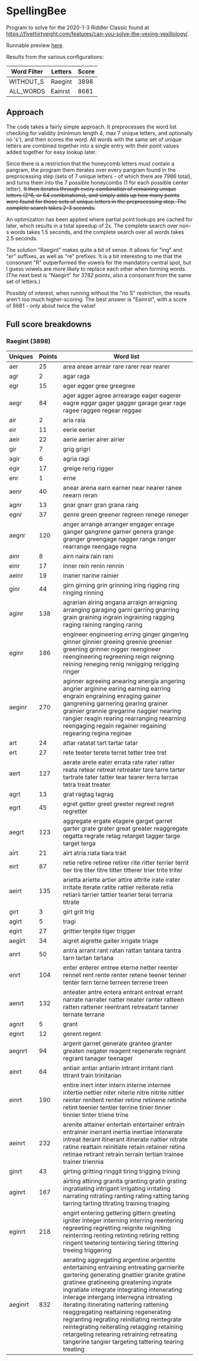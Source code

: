 # SpellingBee

Program to solve for the 2020-1-3 Riddler Classic found at https://fivethirtyeight.com/features/can-you-solve-the-vexing-vexillology/.

Runnable preview [here](https://htmlpreview.github.io/?https://github.com/nasderidaq/spellingBee/blob/master/spellingBee.html).

Results from the various configurations:

| Word Filter | Letters | Score |
|-------------|---------|-------|
| WITHOUT_S   | Raegint |  3898 |
| ALL_WORDS   | Eainrst |  8681 |

## Approach

The code takes a fairly simple approach. It preprocesses the word list checking for validity (minimum length 4, max 7 unique letters, and optionally no 's'), and then scores the word. All words with the same set of unique letters are combined together into a single entry with their point values added together for easy lookup later.

Since there is a restriction that the honeycomb letters must contain a pangram, the program them iterates over every pangram found in the preprocessing step (sets of 7 unique letters - of which there are 7986 total), and turns them into the 7 possible honeycombs (1 for each possible center letter). ~~It then iterates through every combination of remaining unique letters (2^6, or 64 combinations), and simply adds up how many points were found for those sets of unique letters in the preprocessing step. The complete search takes 2-3 seconds.~~

An optimization has been applied where partial point lookups are cached for later, which results in a total speedup of 2x. The complete search over non-s words takes 1.5 seconds, and the complete search over all words takes 2.5 seconds.

The solution "Raegint" makes quite a bit of sense. It allows for "ing" and "er" suffixes, as well as "re" prefixes. It is a bit interesting to me that the consonant "R" outperformed the vowels for the mandatory central spot, but I guess vowels are more likely to replace each other when forming words. (The next best is "Naegirt" for 3782 points, also a consonant from the same set of letters.)

Possibly of interest, when running without the "no S" restriction, the results aren't *too* much higher-scoring. The best answer is "Eainrst", with a score of 8681 - only about twice the value!

## Full score breakdowns

### Raegint (3898)

| Uniques | Points | Word list
|---------|--------|----------
| aer     |     25 | area areae arrear rare rarer rear rearer
| agr     |      2 | agar raga
| egr     |     15 | eger egger gree greegree
| aegr    |     84 | ager agger agree arrearage eager eagerer eagre eggar gager gagger garage gear rage ragee raggee regear reggae
| air     |      2 | aria raia
| eir     |     11 | eerie eerier
| aeir    |     22 | aerie aerier airer airier
| gir     |      7 | grig grigri
| agir    |      6 | agria ragi
| egir    |     17 | greige rerig rigger
| enr     |      1 | erne
| aenr    |     40 | anear arena earn earner near nearer ranee reearn reran
| agnr    |     13 | gnar gnarr gran grana rang
| egnr    |     37 | genre green greener regreen renege reneger
| aegnr   |    120 | anger arrange arranger engager enrage ganger gangrene garner genera grange granger greengage nagger range ranger rearrange reengage regna
| ainr    |      8 | airn naira rain rani
| einr    |     17 | inner rein renin rennin
| aeinr   |     19 | inaner narine rainier
| ginr    |     44 | girn girning grin grinning iring rigging ring ringing rinning
| aginr   |    138 | agrarian airing angaria arraign arraigning arranging garaging garni garring gnarring grain graining ingrain ingraining ragging raging raining ranging raring
| eginr   |    186 | engineer engineering erring ginger gingering ginner ginnier greeing greenie greenier greening grinner nigger reengineer reengineering regreening reign reigning reining reneging renig renigging rerigging ringer
| aeginr  |    270 | aginner agreeing anearing anergia angering angrier arginine earing earning earring engrain engraining enraging gainer gangrening garnering gearing grainer grainier grannie gregarine naggier nearing rangier reagin rearing rearranging reearning reengaging regain regainer regaining regearing regina reginae
| art     |     24 | attar ratatat tart tartar tatar
| ert     |     27 | rete teeter terete terret tetter tree tret
| aert    |    127 | aerate arete eater errata rate rater ratter reata retear retreat retreater tare tarre tarter tartrate tater tatter tear tearer terra terrae tetra treat treater
| agrt    |     13 | grat ragtag tagrag
| egrt    |     45 | egret getter greet greeter regreet regret regretter
| aegrt   |    123 | aggregate ergate etagere garget garret garter grate grater great greater reaggregate regatta regrate retag retarget tagger targe target terga
| airt    |     21 | airt atria riata tiara trait
| eirt    |     87 | retie retire retiree retirer rite ritter terrier territ tier tire titer titre titter titterer trier trite triter
| aeirt   |    135 | arietta ariette artier attire attrite irate irater irritate iterate ratite rattier reiterate retia retiarii tarrier tattier tearier terai terraria titrate
| girt    |      3 | girt grit trig
| agirt   |      5 | tragi
| egirt   |     27 | grittier tergite tiger trigger
| aegirt  |     34 | aigret aigrette gaiter irrigate triage
| anrt    |     50 | antra arrant rant ratan rattan tantara tantra tarn tartan tartana
| enrt    |    104 | enter enterer entree eterne netter reenter rennet rent rente renter retene teener tenner tenter tern terne terreen terrene treen
| aenrt   |    132 | anteater antre entera entrant entreat errant narrate narrater natter neater ranter ratteen ratten rattener reentrant retreatant tanner ternate terrane
| agnrt   |      5 | grant
| egnrt   |     12 | gerent regent
| aegnrt  |     94 | argent garnet generate grantee granter greaten negater reagent regenerate regnant regrant tanager teenager
| ainrt   |     64 | antiair antiar antiarin intrant irritant riant titrant train trinitarian
| einrt   |    190 | entire inert inter intern interne internee intertie nettier niter niterie nitre nitrite nittier reinter renitent rentier retine retinene retinite retint teenier tentier terrine tinier tinner tinnier tinter triene trine
| aeinrt  |    232 | arenite attainer entertain entertainer entrain entrainer inerrant inertia inertiae intenerate intreat iterant itinerant itinerate nattier nitrate ratine reattain reinitiate retain retainer retina retinae retirant retrain terrain tertian trainee trainer triennia
| ginrt   |     43 | girting gritting ringgit tiring trigging trining
| aginrt  |    167 | airting attiring granita granting gratin grating ingratiating intrigant irrigating irritating narrating nitrating ranting rating ratting taring tarring tarting titrating training triaging
| eginrt  |    218 | engirt entering gettering gittern greeting igniter integer interning interring reentering regreeting regretting reignite reigniting reinterring renting retinting retiring retting ringent teetering tentering tiering tittering treeing triggering
| aeginrt |    832 | aerating aggregating argentine argentite entertaining entraining entreating garnierite gartering generating gnattier granite gratine gratinee gratineeing greatening ingrate ingratiate integrate integrating intenerating interage intergang interregna intreating iterating itinerating nattering rattening reaggregating reattaining regenerating regranting regrating reinitiating reintegrate reintegrating reiterating retagging retaining retargeting retearing retraining retreating tangerine tangier targeting tattering tearing treating
